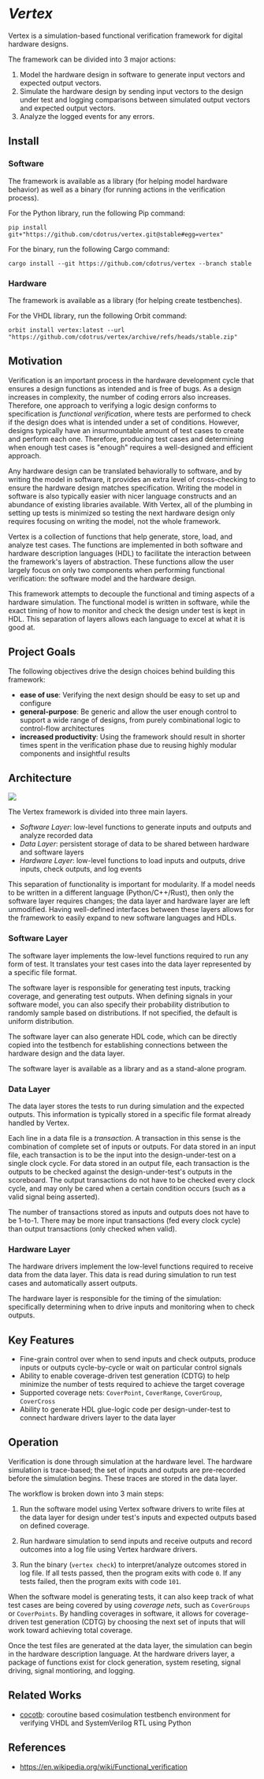 # _Vertex_

Vertex is a simulation-based functional verification framework for digital hardware designs.

The framework can be divided into 3 major actions: 

1. Model the hardware design in software to generate input vectors and expected output vectors.
2. Simulate the hardware design by sending input vectors to the design under test and logging comparisons between simulated output vectors and expected output vectors.
3. Analyze the logged events for any errors.

## Install

### Software

The framework is available as a library (for helping model hardware behavior) as well as a binary (for running actions in the verification process).

For the Python library, run the following Pip command:
```
pip install git+"https://github.com/cdotrus/vertex.git@stable#egg=vertex"
```

For the binary, run the following Cargo command:
```
cargo install --git https://github.com/cdotrus/vertex --branch stable
```

### Hardware

The framework is available as a library (for helping create testbenches).

For the VHDL library, run the following Orbit command:
```
orbit install vertex:latest --url "https://github.com/cdotrus/vertex/archive/refs/heads/stable.zip"
```

## Motivation

Verification is an important process in the hardware development cycle that ensures a design functions as intended and is free of bugs. As a design increases in complexity, the number of coding errors also increases. Therefore, one approach to verifying a logic design conforms to specification is _functional verification_, where tests are performed to check if the design does what is intended under a set of conditions. However, designs typically have an insurmountable amount of test cases to create and perform each one. Therefore, producing test cases and determining when enough test cases is "enough" requires a well-designed and efficient approach.

Any hardware design can be translated behaviorally to software, and by writing the model in software, it provides an extra level of cross-checking to ensure the hardware design matches specification. Writing the model in software is also typically easier with nicer language constructs and an abundance of existing libraries available. With Vertex, all of the plumbing in setting up tests is minimized so testing the next hardware design only requires focusing on writing the model, not the whole framework.

Vertex is a collection of functions that help generate, store, load, and analyze test cases. The functions are implemented in both software and hardware description languages (HDL) to facilitate the interaction between the framework's layers of abstraction. These functions allow the user largely focus on only two components when performing functional verification: the software model and the hardware design.

This framework attempts to decouple the functional and timing aspects of a hardware simulation. The functional model is written in software, while the exact timing of how to monitor and check the design under test is kept in HDL. This separation of layers allows each language to excel at what it is good at.

## Project Goals

The following objectives drive the design choices behind building this framework:
- __ease of use__: Verifying the next design should be easy to set up and configure
- __general-purpose__: Be generic and allow the user enough control to support a wide range of designs, from purely combinational logic to control-flow architectures
- __increased productivity__: Using the framework should result in shorter times spent in the verification phase due to reusing highly modular components and insightful results

## Architecture

![](./docs/src/images/system.png)

The Vertex framework is divided into three main layers.

- _Software Layer_: low-level functions to generate inputs and outputs and analyze recorded data
- _Data Layer_: persistent storage of data to be shared between hardware and software layers
- _Hardware Layer_: low-level functions to load inputs and outputs, drive inputs, check outputs, and log events

This separation of functionality is important for modularity. If a model needs to be written in a different language (Python/C++/Rust), then only the software layer requires changes; the data layer and hardware layer are left unmodified. Having well-defined interfaces between these layers allows for the framework to easily expand to new software languages and HDLs.


### Software Layer

The software layer implements the low-level functions required to run any form of test. It translates your test cases into the data layer represented by a specific file format.

The software layer is responsible for generating test inputs, tracking coverage, and generating test outputs. When defining signals in your software model, you can also specify their probability distribution to randomly sample based on distributions. If not specified, the default is uniform distribution.

The software layer can also generate HDL code, which can be directly copied into the testbench for establishing connections between the hardware design and the data layer.

The software layer is available as a library and as a stand-alone program.

### Data Layer

The data layer stores the tests to run during simulation and the expected outputs. This information is typically stored in a specific file format already handled by Vertex.

Each line in a data file is a _transaction_. A transaction in this sense is the combination of complete set of inputs or outputs. For data stored in an input file, each transaction is to be the input into the design-under-test on a single clock cycle. For data stored in an output file, each transaction is the outputs to be checked against the design-under-test's outputs in the scoreboard. The output transactions do not have to be checked every clock cycle, and may only be cared when a certain condition occurs (such as a valid signal being asserted).

The number of transactions stored as inputs and outputs does not have to be 1-to-1. There may be more input transactions (fed every clock cycle) than output transactions (only checked when valid).

### Hardware Layer

The hardware drivers implement the low-level functions required to receive data from the data layer. This data is read during simulation to run test cases and automatically assert outputs.

The hardware layer is responsible for the timing of the simulation: specifically determining when to drive inputs and monitoring when to check outputs.

## Key Features

- Fine-grain control over when to send inputs and check outputs, produce inputs or outputs cycle-by-cycle or wait on particular control signals
- Ability to enable coverage-driven test generation (CDTG) to help minimize the number of tests required to achieve the target coverage
- Supported coverage nets: `CoverPoint`, `CoverRange`, `CoverGroup`, `CoverCross`
- Ability to generate HDL glue-logic code per design-under-test to connect hardware drivers layer to the data layer

## Operation 

Verification is done through simulation at the hardware level. The hardware simulation is trace-based; the set of inputs and outputs are pre-recorded before the simulation begins. These traces are stored in the data layer.

The workflow is broken down into 3 main steps:

1. Run the software model using Vertex software drivers to write files at the data layer for design under test's inputs and expected outputs based on defined coverage.

2. Run hardware simulation to send inputs and receive outputs and record outcomes into a log file using Vertex hardware drivers.

3. Run the binary (`vertex check`) to interpret/analyze outcomes stored in log file. If all tests passed, then the program exits with code `0`. If any tests failed, then the program exits with code `101`.

When the software model is generating tests, it can also keep track of what test cases are being covered by using _coverage nets_, such as `CoverGroups` or `CoverPoints`. By handling coverages in software, it allows for coverage-driven test generation (CDTG) by choosing the next set of inputs that will work toward achieving total coverage.

Once the test files are generated at the data layer, the simulation can begin in the hardware description language. At the hardware drivers layer, a package of functions exist for clock generation, system reseting, signal driving, signal montioring, and logging.

## Related Works

- [cocotb](https://www.cocotb.org): coroutine based cosimulation testbench environment for verifying VHDL and SystemVerilog RTL using Python


## References

- https://en.wikipedia.org/wiki/Functional_verification